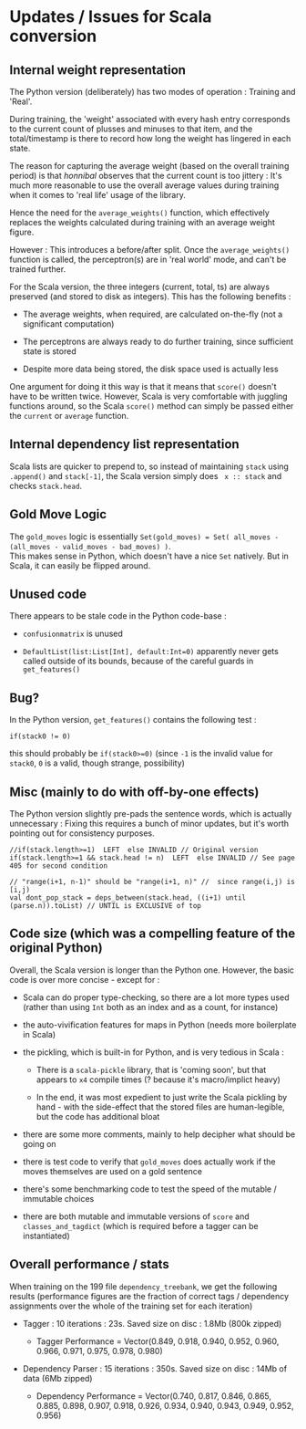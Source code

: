 Updates / Issues for Scala conversion
===========================================

Internal weight representation
------------------------------

The Python version (deliberately) has two modes of operation : Training and 'Real'.

During training, the 'weight' associated with every hash entry corresponds to the current count of plusses and minuses to that item, and 
the total/timestamp is there to record how long the weight has lingered in each state.

The reason for capturing the average weight (based on the overall training period) is that *honnibal* observes that 
the current count is too jittery : It's much more reasonable to use the overall average values during training
when it comes to 'real life' usage of the library.  

Hence the need for the ```average_weights()``` function, which effectively replaces the weights calculated during training with
an average weight figure.

However : This introduces a before/after split.  Once the ```average_weights()``` function is called, the perceptron(s) are in 
'real world' mode, and can't be trained further.

For the Scala version, the three integers (current, total, ts) are always preserved (and stored to disk as integers).  This has the following benefits :

 * The average weights, when required, are calculated on-the-fly (not a significant computation)

 * The perceptrons are always ready to do further training, since sufficient state is stored

 * Despite more data being stored, the disk space used is actually less
 
One argument for doing it this way is that it means that ```score()``` doesn't have to be written twice.  However, Scala is very comfortable with
juggling functions around, so the Scala ```score()``` method can simply be passed either the ```current``` or ```average``` function.


Internal dependency list representation
------------------------------------------------------------

Scala lists are quicker to prepend to, so instead of maintaining ```stack``` using ```.append()``` and ```stack[-1]```, 
the Scala version simply does ``` x :: stack``` and checks ```stack.head```.


Gold Move Logic
------------------------------------------------------------

The ```gold_moves``` logic is essentially ```Set(gold_moves) = Set( all_moves - (all_moves - valid_moves - bad_moves) )```.  
This makes sense in Python, which doesn't have a nice ```Set``` natively.  But in Scala, it can easily be flipped around.


Unused code
------------------------------------------------------------

There appears to be stale code in the Python code-base : 

 * ```confusionmatrix``` is unused  

 * ```DefaultList(list:List[Int], default:Int=0)``` apparently never gets called outside of its bounds, because of the careful guards in ```get_features()```


Bug?
------------------------------------------------------------

In the Python version, ```get_features()``` contains the following test :

```
if(stack0 != 0)
```

this  should probably be ```if(stack0>=0)``` (since ```-1``` is the invalid value for ```stack0```, ```0``` is a valid, though strange, possibility)


Misc (mainly to do with off-by-one effects)
------------------------------------------------------------

The Python version slightly pre-pads the sentence words, which is actually unnecessary : Fixing this requires
a bunch of minor updates, but it's worth pointing out for consistency purposes.

```
//if(stack.length>=1)  LEFT  else INVALID // Original version
if(stack.length>=1 && stack.head != n)  LEFT  else INVALID // See page 405 for second condition
```

```
// "range(i+1, n-1)" should be "range(i+1, n)" //  since range(i,j) is [i,j)
val dont_pop_stack = deps_between(stack.head, ((i+1) until (parse.n)).toList) // UNTIL is EXCLUSIVE of top
```



Code size (which was a compelling feature of the original Python)
----------------------------------------------------------------------

Overall, the Scala version is longer than the Python one.  However, the basic code is over more concise - except for :

 * Scala can do proper type-checking, so there are a lot more types used (rather than using ```Int``` both as an index and as a count, for instance)

 * the auto-vivification features for maps in Python (needs more boilerplate in Scala)
 
 * the pickling, which is built-in for Python, and is very tedious in Scala :
   
   * There is a ```scala-pickle``` library, that is 'coming soon', but that appears to ```x4``` compile times (? because it's macro/implict heavy)
  
   * In the end, it was most expedient to just write the Scala pickling by hand - with the side-effect that the stored files are human-legible, but the code has additional bloat
   
 * there are some more comments, mainly to help decipher what should be going on
 
 * there is test code to verify that ```gold_moves``` does actually work if the moves themselves are used on a gold sentence
 
 * there's some benchmarking code to test the speed of the mutable / immutable choices
 
 * there are both mutable and immutable versions of ```score``` and ```classes_and_tagdict``` (which is required before a tagger can be instantiated)


Overall performance / stats
------------------------------------------------------------

When training on the 199 file ```dependency_treebank```, we get the following results 
(performance figures are the fraction of correct tags / dependency assignments over the whole of the training set for each iteration)

* Tagger : 10 iterations : 23s.  Saved size on disc : 1.8Mb (800k zipped)

  * Tagger Performance = Vector(0.849, 0.918, 0.940, 0.952, 0.960, 0.966, 0.971, 0.975, 0.978, 0.980)

* Dependency Parser : 15 iterations : 350s.  Saved size on disc : 14Mb of data (6Mb zipped)

  * Dependency Performance = Vector(0.740, 0.817, 0.846, 0.865, 0.885, 0.898, 0.907, 0.918, 0.926, 0.934, 0.940, 0.943, 0.949, 0.952, 0.956)

